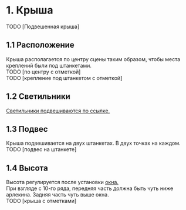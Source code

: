 # 1. Крыша
TODO [Подвешенная крыша]
## 1.1 Расположение
Крыша располагается по центру сцены таким образом, чтобы места креплений были под штанкетами.\
TODO [по центру с отметкой]\
TODO [крепление под штанкетом с отметкой]
## 1.2 Светильники
[Светильники подвешиваются по ссылке.](perfomances/korporativ/montaj/svetilniki.md)
## 1.3 Подвес
Крыша  подвешивается на двух штанкетах. В двух точках на каждом.
TODO [подвес на штанкете]
## 1.4 Высота
Высота регулируется после установки [окна.](perfomances/korporativ/montaj/okno.md)\
При взгляде с 10-го ряда, передняя часть должна быть чуть ниже арлекина. Задняя часть чуть выше окна.\
TODO [крыша с отметками]